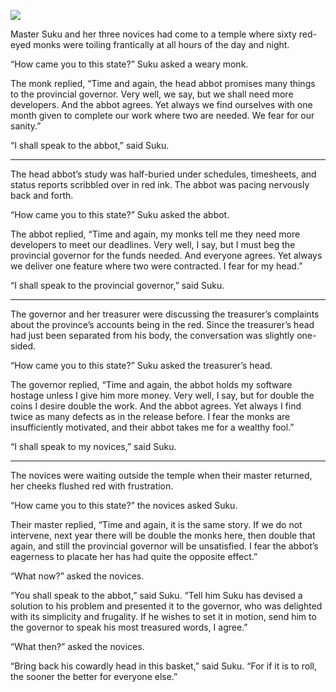 ![](/pages/case-153/headestal.jpg)

Master Suku and her three novices had come to a temple where sixty red-eyed monks were toiling frantically at all hours of the day and night.

“How came you to this state?” Suku asked a weary monk.

The monk replied, “Time and again, the head abbot promises many things to the provincial governor.    Very well, we say,    but we shall need more developers.    And the abbot agrees. Yet always we find ourselves with one month given to complete our work where two are needed. We fear for our sanity.”

“I shall speak to the abbot,” said Suku.

----------

The head abbot’s study was half-buried under schedules, timesheets, and status reports scribbled over in red ink.  The abbot was pacing nervously back and forth.

“How came you to this state?” Suku asked the abbot.

The abbot replied, “Time and again, my monks tell me they need more developers to meet our deadlines.    Very well, I say,    but I must beg the provincial governor for the funds needed.    And everyone agrees. Yet always we deliver one feature where two were contracted. I fear for my head.”

“I shall speak to the provincial governor,” said Suku.

----------

The governor and her treasurer were discussing the treasurer’s complaints about the province’s accounts being in the red.  Since the treasurer’s head had just been separated from his body, the conversation was slightly one-sided.

“How came you to this state?” Suku asked the treasurer’s head.

The governor replied, “Time and again, the abbot holds my software hostage unless I give him more money.    Very well, I say,    but for double the coins I desire double the work.    And the abbot agrees. Yet always I find twice as many defects as in the release before. I fear the monks are insufficiently motivated, and their abbot takes me for a wealthy fool.”

“I shall speak to my novices,” said Suku.

----------

The novices were waiting outside the temple when their master returned, her cheeks flushed red with frustration.

“How came you to this state?” the novices asked Suku.

Their master replied, “Time and again, it is the same story. If we do not intervene, next year there will be double the monks here, then double that again, and still the provincial governor will be unsatisfied. I fear the abbot’s eagerness to placate her has had quite the opposite effect.”

“What now?” asked the novices.

“You shall speak to the abbot,” said Suku. “Tell him Suku has devised a solution to his problem and presented it to the governor, who was delighted with its simplicity and frugality. If he wishes to set it in motion, send him to the governor to speak his most treasured words, I agree.”

“What then?” asked the novices.

“Bring back his cowardly head in this basket,” said Suku. “For if it is to roll, the sooner the better for everyone else.”

